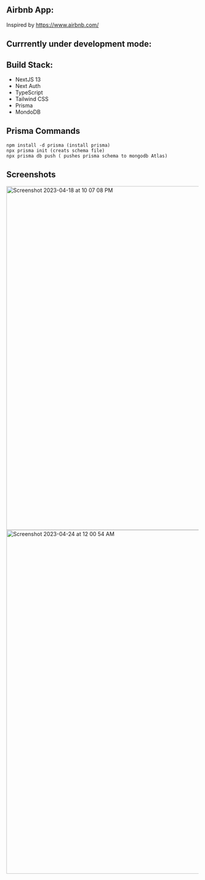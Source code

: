 ## Airbnb App:

Inspired by https://www.airbnb.com/

## Currrently under development mode:

## Build Stack:

<ul>
<li>NextJS 13</li>
<li>Next Auth</li>
<li>TypeScript</li>
<li>Tailwind CSS</li>
<li>Prisma</li>
<li>MondoDB</li>
</ul>

## Prisma Commands

```shell
npm install -d prisma (install prisma)
npx prisma init (creats schema file)
npx prisma db push ( pushes prisma schema to mongodb Atlas)
```

<!--
## Demo Link

[CLICK HERE](https://chatgpt-messenger-anotheritdude.vercel.app) to see the app hosted on Vercel. -->

## Screenshots

<img width="900" alt="Screenshot 2023-04-18 at 10 07 08 PM" src="https://user-images.githubusercontent.com/4363970/232893235-ac7f55cb-4b66-442f-942f-11789593e8c6.png">

<img width="900" alt="Screenshot 2023-04-24 at 12 00 54 AM" src="https://user-images.githubusercontent.com/4363970/233868490-72a8f032-1a23-4781-84c2-563bc49b850d.png">
